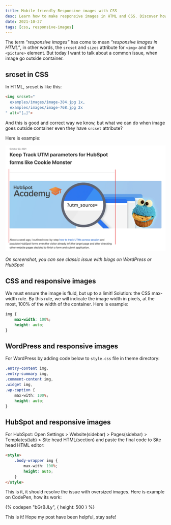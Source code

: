 ```yaml
---
title: Mobile friendly Responsive images with CSS
desc: Learn how to make responsive images in HTML and CSS. Discover how to prevent images from going outside the container. Find solutions for WordPress and HubSpot.
date: 2021-10-27
tags: [css, responsive-images]
---
```


The term *“responsive images”* has come to mean *“responsive images in HTML”*, in other words, the ```srcset``` and `sizes`
attribute for `<img>` and the `<picture>` element. But today I want to talk about a common issue, when image go outside
container.

## srcset in CSS

In HTML, srcset is like this:

```html
<img srcset="
  examples/images/image-384.jpg 1x,
  examples/images/image-768.jpg 2x
" alt="[…]">
```

And this is good and correct way we know, but what we can do when image goes outside container even they have `srcset`
attribute?

Here is example:

<img src="./responsive-images-issue.png" alt="Responsive images issue" eleventy:widths="900">

*On screenshot, you can see classic issue with blogs on WordPress or HubSpot*

## CSS and responsive images

We must ensure the image is fluid, but up to a limit! Solution: the CSS max-width rule. By this rule, we will indicate
the image width in pixels, at the most, 100% of the width of the container. Here is example:

```css
img {
	max-width: 100%;
	height: auto;
}
```

## WordPress and responsive images

For WordPress by adding code below to `style.css` file in theme directory:

```css
.entry-content img,
.entry-summary img,
.comment-content img,
.widget img,
.wp-caption {
	max-with: 100%;
	height: auto;
}
```

## HubSpot and responsive images

For HubSpot: Open Settings > Website(sidebar) > Pages(sidebar) > Templates(tab) > Site head HTML(section) and paste the
final code to Site head HTML editor:

```html
<style>
	.body-wrapper img {
		max-with: 100%;
		height: auto;
	}
</style>
```

This is it, it should resolve the issue with oversized images. Here is example on CodePen, how its work:

{% codepen "bGrBJLy", { height: 500 } %}

This is it! Hope my post have been helpful, stay safe!


